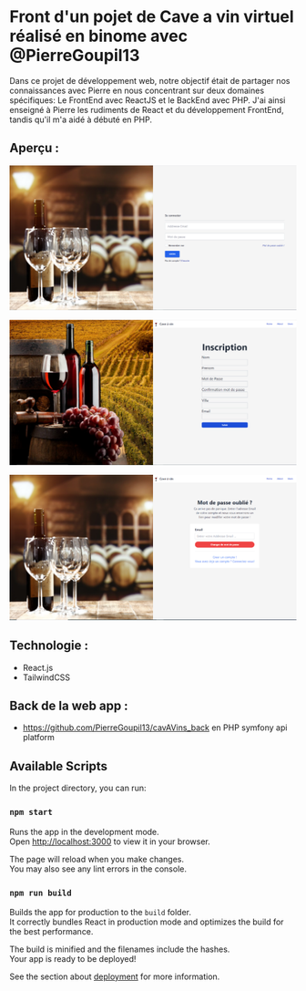 # Front d'un pojet de Cave a vin virtuel réalisé en binome avec @PierreGoupil13
Dans ce projet de développement web, notre objectif était de partager nos connaissances avec Pierre en nous concentrant sur deux domaines spécifiques:
Le FrontEnd avec ReactJS et le BackEnd avec PHP.
J'ai ainsi enseigné à Pierre les rudiments de React et du développement FrontEnd, tandis qu'il m'a aidé à débuté en PHP.

## Aperçu : 

![Page d'acceuil](./assetsReadMe\pageAcceuil.PNG)

![Page register](./assetsReadMe\pageInscription.PNG)

![Page password](./assetsReadMe\pagePwd.PNG)

## Technologie :

- React.js
- TailwindCSS

## Back de la web app :

- https://github.com/PierreGoupil13/cavAVins_back en PHP symfony api platform

## Available Scripts

In the project directory, you can run:

### `npm start`

Runs the app in the development mode.\
Open [http://localhost:3000](http://localhost:3000) to view it in your browser.

The page will reload when you make changes.\
You may also see any lint errors in the console.

### `npm run build`

Builds the app for production to the `build` folder.\
It correctly bundles React in production mode and optimizes the build for the best performance.

The build is minified and the filenames include the hashes.\
Your app is ready to be deployed!

See the section about [deployment](https://facebook.github.io/create-react-app/docs/deployment) for more information.



